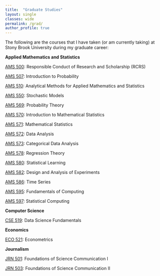 ```yaml
---
title:  "Graduate Studies"
layout: single
classes: wide
permalink: /grad/
author_profile: true
---
```


The following are the courses that I have taken (or am currently taking) at Stony Brook University during my graduate career:

**Applied Mathematics and Statistics**

[AMS 500](/grad/ams500/): Responsible Conduct of Research and Scholarship (RCRS)

[AMS 507](/grad/ams507/): Introduction to Probability

[AMS 510](/grad/ams510/): Analytical Methods for Applied Mathematics and Statistics

[AMS 550](/grad/ams550/): Stochastic Models

[AMS 569](/grad/ams569/): Probability Theory

[AMS 570](/grad/ams570/): Introduction to Mathematical Statistics

[AMS 571](/grad/ams571/): Mathematical Statistics

[AMS 572](/grad/ams572/): Data Analysis

[AMS 573](/grad/ams573/): Categorical Data Analysis

[AMS 578](/grad/ams578/): Regression Theory

[AMS 580](/grad/ams580/): Statistical Learning

[AMS 582](/grad/ams582/): Design and Analysis of Experiments

[AMS 586](/grad/ams586/): Time Series

[AMS 595](/grad/ams595/): Fundamentals of Computing

[AMS 597](/grad/ams597/): Statistical Computing

**Computer Science**

[CSE 519](/grad/cse519/): Data Science Fundamentals

**Economics**

[ECO 521](/grad/eco521/): Econometrics

**Journalism**

[JRN 501](/grad/jrn501/): Foundations of Science Communication I

[JRN 503](/grad/jrn503/): Foundations of Science Communication II
